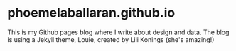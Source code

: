 # phoemelaballaran.github.io

This is my Github pages blog where I write about design and data.
The blog is using a Jekyll theme, <a href="https://github.com/lilykonings/louie" target="_blank" style="text-decoration: none;">Louie</a>, created by <a href="https://lilykonin.gs" target="_blank" style="text-decoration: none;">Lili Konings</a> (she's amazing!)
